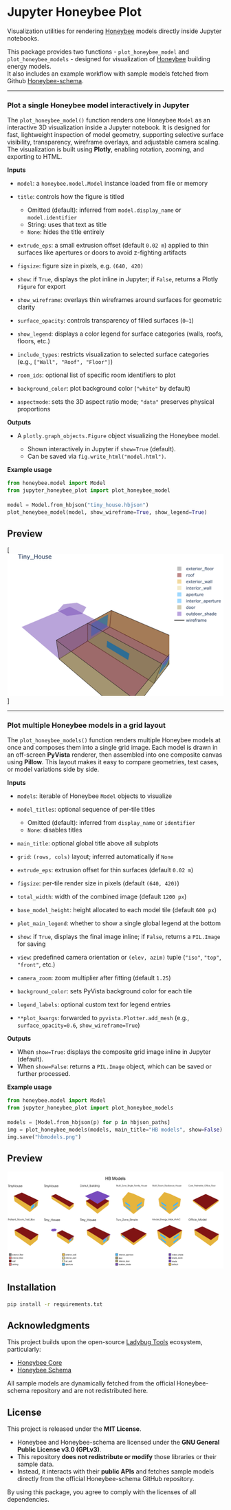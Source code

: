 # Jupyter Honeybee Plot

Visualization utilities for rendering [Honeybee](https://github.com/ladybug-tools/honeybee-core) models directly inside Jupyter notebooks.

This package provides two functions - `plot_honeybee_model` and `plot_honeybee_models` - designed for visualization of [Honeybee](https://github.com/ladybug-tools/honeybee-core) building energy models.  
It also includes an example workflow with sample models fetched from Github [Honeybee-schema](https://github.com/ladybug-tools/honeybee-schema/tree/master/samples/model).

---

### Plot a single Honeybee model interactively in Jupyter

The `plot_honeybee_model()` function renders one Honeybee `Model` as an interactive 3D visualization inside a Jupyter notebook. It is designed for fast, lightweight inspection of model geometry, supporting selective surface visibility, transparency, wireframe overlays, and adjustable camera scaling. The visualization is built using **Plotly**, enabling rotation, zooming, and exporting to HTML.

**Inputs**

* `model`: a `honeybee.model.Model` instance loaded from file or memory
* `title`: controls how the figure is titled

  * Omitted (default): inferred from `model.display_name` or `model.identifier`
  * String: uses that text as title
  * `None`: hides the title entirely
* `extrude_eps`: a small extrusion offset (default `0.02 m`) applied to thin surfaces like apertures or doors to avoid z-fighting artifacts
* `figsize`: figure size in pixels, e.g. `(640, 420)`
* `show`: if `True`, displays the plot inline in Jupyter; if `False`, returns a Plotly `Figure` for export
* `show_wireframe`: overlays thin wireframes around surfaces for geometric clarity
* `surface_opacity`: controls transparency of filled surfaces (`0–1`)
* `show_legend`: displays a color legend for surface categories (walls, roofs, floors, etc.)
* `include_types`: restricts visualization to selected surface categories (e.g., `["Wall", "Roof", "Floor"]`)
* `room_ids`: optional list of specific room identifiers to plot
* `background_color`: plot background color (`"white"` by default)
* `aspectmode`: sets the 3D aspect ratio mode; `"data"` preserves physical proportions


**Outputs**

* A `plotly.graph_objects.Figure` object visualizing the Honeybee model.

  * Shown interactively in Jupyter if `show=True` (default).
  * Can be saved via `fig.write_html("model.html")`.

**Example usage**

```python
from honeybee.model import Model
from jupyter_honeybee_plot import plot_honeybee_model

model = Model.from_hbjson("tiny_house.hbjson")
plot_honeybee_model(model, show_wireframe=True, show_legend=True)
```

## Preview

[![example_model.png](examples/example_model.png)]

---

### Plot multiple Honeybee models in a grid layout

The `plot_honeybee_models()` function renders multiple Honeybee models at once and composes them into a single grid image. Each model is drawn in an off-screen **PyVista** renderer, then assembled into one composite canvas using **Pillow**. This layout makes it easy to compare geometries, test cases, or model variations side by side.

**Inputs**

* `models`: iterable of Honeybee `Model` objects to visualize
* `model_titles`: optional sequence of per-tile titles

  * Omitted (default): inferred from `display_name` or `identifier`
  * `None`: disables titles
* `main_title`: optional global title above all subplots
* `grid`: `(rows, cols)` layout; inferred automatically if `None`
* `extrude_eps`: extrusion offset for thin surfaces (default `0.02 m`)
* `figsize`: per-tile render size in pixels (default `(640, 420)`)
* `total_width`: width of the combined image (default `1200 px`)
* `base_model_height`: height allocated to each model tile (default `600 px`)
* `plot_main_legend`: whether to show a single global legend at the bottom
* `show`: if `True`, displays the final image inline; if `False`, returns a `PIL.Image` for saving
* `view`: predefined camera orientation or `(elev, azim)` tuple (`"iso"`, `"top"`, `"front"`, etc.)
* `camera_zoom`: zoom multiplier after fitting (default `1.25`)
* `background_color`: sets PyVista background color for each tile
* `legend_labels`: optional custom text for legend entries
* `**plot_kwargs`: forwarded to `pyvista.Plotter.add_mesh` (e.g., `surface_opacity=0.6`, `show_wireframe=True`)

**Outputs**

* When `show=True`: displays the composite grid image inline in Jupyter (default).
* When `show=False`: returns a `PIL.Image` object, which can be saved or further processed.

**Example usage**

```python
from honeybee.model import Model
from jupyter_honeybee_plot import plot_honeybee_models

models = [Model.from_hbjson(p) for p in hbjson_paths]
img = plot_honeybee_models(models, main_title="HB models", show=False)
img.save("hbmodels.png")
```

## Preview

![hbmodels.png](examples/hbmodels.png)

## Installation

```bash
pip install -r requirements.txt
```

## Acknowledgments

This project builds upon the open-source [Ladybug Tools](https://github.com/ladybug-tools)
ecosystem, particularly:
- [Honeybee Core](https://github.com/ladybug-tools/honeybee-core)
- [Honeybee Schema](https://github.com/ladybug-tools/honeybee-schema)

All sample models are dynamically fetched from the official Honeybee-schema repository and are not redistributed here.

## License

This project is released under the **MIT License**.
- Honeybee and Honeybee-schema are licensed under the **GNU General Public License v3.0 (GPLv3)**.
- This repository **does not redistribute or modify** those libraries or their sample data.
- Instead, it interacts with their **public APIs** and fetches sample models directly from the official Honeybee-schema GitHub repository.

By using this package, you agree to comply with the licenses of all dependencies.
